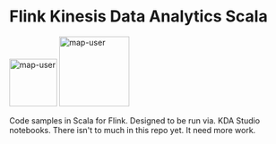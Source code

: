 # Flink Kinesis Data Analytics Scala

<img width="85" alt="map-user" src="https://img.shields.io/badge/views-128-green"> <img width="125" alt="map-user" src="https://img.shields.io/badge/unique visits-023-green">

Code samples in Scala for Flink. Designed to be run via. KDA Studio notebooks. There isn't to much in this repo yet. It need more work.
